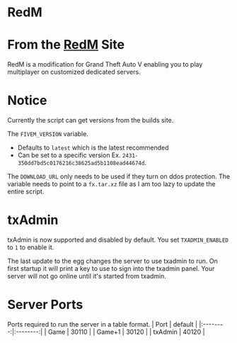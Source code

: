 # RedM
# From the [RedM](https://redm.net/) Site
RedM is a modification for Grand Theft Auto V enabling you to play multiplayer on customized dedicated servers.
# Notice

Currently the script can get versions from the builds site.

The `FIVEM_VERSION` variable.

  -  Defaults to `latest` which is the latest recommended
  -  Can be set to a specific version Ex. `2431-350dd7bd5c0176216c38625ad5b1108ead44674d`.

The `DOWNLOAD_URL` only needs to be used if they turn on ddos protection. The variable needs to point to a `fx.tar.xz` file as I am too lazy to update the entire script.
# txAdmin

txAdmin is now supported and disabled by default. You set `TXADMIN_ENABLED` to `1` to enable it.

The last update to the egg changes the server to use txadmin to run. On first startup it will print a key to use to sign into the txadmin panel.
Your server will not go online until it's started from txadmin.
# Server Ports

Ports required to run the server in a table format.
| Port |	default |
|:--------:|:--------:|
| Game | 30110 |
| Game+1 | 30120 |
| txAdmin |	40120 |
